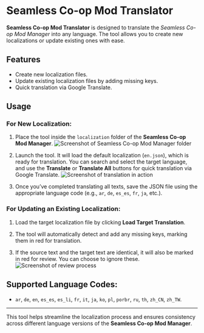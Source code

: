 
# Seamless Co-op Mod Translator

**Seamless Co-op Mod Translator** is designed to translate the *Seamless Co-op Mod Manager* into any language. The tool allows you to create new localizations or update existing ones with ease.

## Features
- Create new localization files.
- Update existing localization files by adding missing keys.
- Quick translation via Google Translate.

## Usage

### For New Localization:
1. Place the tool inside the `localization` folder of the **Seamless Co-op Mod Manager**.
   ![Screenshot of Seamless Co-op Mod Manager folder](https://i.ibb.co/Q860vrm/Screenshot-2024-12-04-193523.png)

2. Launch the tool. It will load the default localization (`en.json`), which is ready for translation. You can search and select the target language, and use the **Translate** or **Translate All** buttons for quick translation via Google Translate.
   ![Screenshot of translation in action](https://i.ibb.co/4NP0TkC/Screenshot-2024-12-04-193615.png)

3. Once you’ve completed translating all texts, save the JSON file using the appropriate language code (e.g., `ar`, `de`, `es_es`, `fr`, `ja`, etc.).

### For Updating an Existing Localization:
1. Load the target localization file by clicking **Load Target Translation**.

2. The tool will automatically detect and add any missing keys, marking them in red for translation.

3. If the source text and the target text are identical, it will also be marked in red for review. You can choose to ignore these.
   ![Screenshot of review process](https://i.ibb.co/m00MYMr/Screenshot-2024-12-04-193731.png)

## Supported Language Codes:
- `ar`, `de`, `en`, `es_es`, `es_li`, `fr`, `it`, `ja`, `ko`, `pl`, `porbr`, `ru`, `th`, `zh_CN`, `zh_TW`.

---

This tool helps streamline the localization process and ensures consistency across different language versions of the **Seamless Co-op Mod Manager**.
